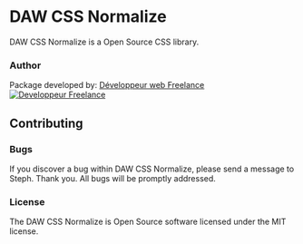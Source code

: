 # DAW CSS Normalize

DAW CSS Normalize is a Open Source CSS library.




### Author

Package developed by:
[Développeur web Freelance](https://www.devandweb.fr)
[![Developpeur Freelance](https://www.devandweb.fr/medias/website/developpeur-web.png)](https://www.devandweb.fr)






## Contributing

### Bugs

If you discover a bug within DAW CSS Normalize, please send a message to Steph. Thank you.
All bugs will be promptly addressed.




### License

The DAW CSS Normalize is Open Source software licensed under the MIT license.
